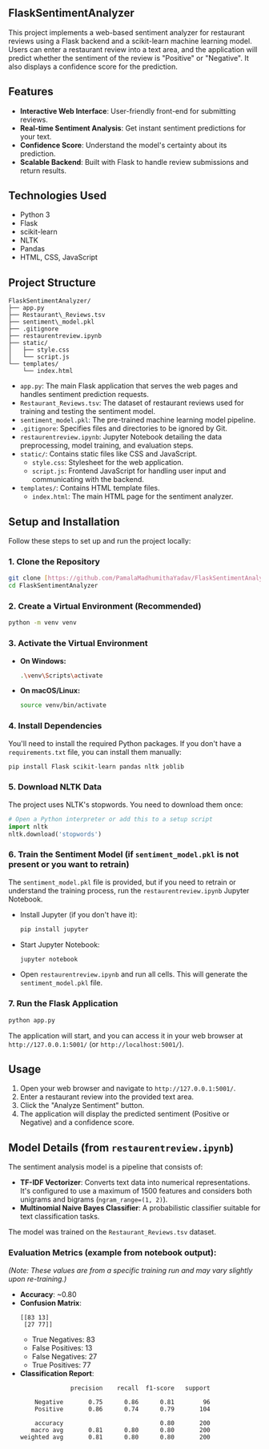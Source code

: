 ## FlaskSentimentAnalyzer
This project implements a web-based sentiment analyzer for restaurant reviews using a Flask backend and a scikit-learn machine learning model. Users can enter a restaurant review into a text area, and the application will predict whether the sentiment of the review is "Positive" or "Negative". It also displays a confidence score for the prediction.

## Features

* **Interactive Web Interface**: User-friendly front-end for submitting reviews.
* **Real-time Sentiment Analysis**: Get instant sentiment predictions for your text.
* **Confidence Score**: Understand the model's certainty about its prediction.
* **Scalable Backend**: Built with Flask to handle review submissions and return results.

## Technologies Used

* Python 3
* Flask
* scikit-learn
* NLTK
* Pandas
* HTML, CSS, JavaScript

## Project Structure

```
FlaskSentimentAnalyzer/
├── app.py
├── Restaurant\_Reviews.tsv
├── sentiment\_model.pkl
├── .gitignore
├── restaurentreview.ipynb
├── static/
│   ├── style.css
│   └── script.js
└── templates/
    └── index.html
```
* `app.py`: The main Flask application that serves the web pages and handles sentiment prediction requests.
* `Restaurant_Reviews.tsv`: The dataset of restaurant reviews used for training and testing the sentiment model.
* `sentiment_model.pkl`: The pre-trained machine learning model pipeline.
* `.gitignore`: Specifies files and directories to be ignored by Git.
* `restaurentreview.ipynb`: Jupyter Notebook detailing the data preprocessing, model training, and evaluation steps.
* `static/`: Contains static files like CSS and JavaScript.
    * `style.css`: Stylesheet for the web application.
    * `script.js`: Frontend JavaScript for handling user input and communicating with the backend.
* `templates/`: Contains HTML template files.
    * `index.html`: The main HTML page for the sentiment analyzer.

## Setup and Installation

Follow these steps to set up and run the project locally:

### 1. Clone the Repository

```bash
git clone [https://github.com/PamalaMadhumithaYadav/FlaskSentimentAnalyzer](https://github.com/PamalaMadhumithaYadav/FlaskSentimentAnalyzer)
cd FlaskSentimentAnalyzer
````

### 2\. Create a Virtual Environment (Recommended)

```bash
python -m venv venv
```

### 3\. Activate the Virtual Environment

  * **On Windows:**
    ```bash
    .\venv\Scripts\activate
    ```
  * **On macOS/Linux:**
    ```bash
    source venv/bin/activate
    ```

### 4\. Install Dependencies

You'll need to install the required Python packages. If you don't have a `requirements.txt` file, you can install them manually:

```bash
pip install Flask scikit-learn pandas nltk joblib
```

### 5\. Download NLTK Data

The project uses NLTK's stopwords. You need to download them once:

```python
# Open a Python interpreter or add this to a setup script
import nltk
nltk.download('stopwords')
```

### 6\. Train the Sentiment Model (if `sentiment_model.pkl` is not present or you want to retrain)

The `sentiment_model.pkl` file is provided, but if you need to retrain or understand the training process, run the `restaurentreview.ipynb` Jupyter Notebook.

  * Install Jupyter (if you don't have it):
    ```bash
    pip install jupyter
    ```
  * Start Jupyter Notebook:
    ```bash
    jupyter notebook
    ```
  * Open `restaurentreview.ipynb` and run all cells. This will generate the `sentiment_model.pkl` file.

### 7\. Run the Flask Application

```bash
python app.py
```

The application will start, and you can access it in your web browser at `http://127.0.0.1:5001/` (or `http://localhost:5001/`).

## Usage

1.  Open your web browser and navigate to `http://127.0.0.1:5001/`.
2.  Enter a restaurant review into the provided text area.
3.  Click the "Analyze Sentiment" button.
4.  The application will display the predicted sentiment (Positive or Negative) and a confidence score.

## Model Details (from `restaurentreview.ipynb`)

The sentiment analysis model is a pipeline that consists of:

  * **TF-IDF Vectorizer**: Converts text data into numerical representations. It's configured to use a maximum of 1500 features and considers both unigrams and bigrams (`ngram_range=(1, 2)`).
  * **Multinomial Naive Bayes Classifier**: A probabilistic classifier suitable for text classification tasks.

The model was trained on the `Restaurant_Reviews.tsv` dataset.

### Evaluation Metrics (example from notebook output):

*(Note: These values are from a specific training run and may vary slightly upon re-training.)*

  * **Accuracy**: \~0.80
  * **Confusion Matrix**:
    ```
    [[83 13]
     [27 77]]
    ```
      * True Negatives: 83
      * False Positives: 13
      * False Negatives: 27
      * True Positives: 77
  * **Classification Report**:
    ```
                  precision    recall  f1-score   support

        Negative       0.75      0.86      0.81        96
        Positive       0.86      0.74      0.79       104

        accuracy                           0.80       200
       macro avg       0.81      0.80      0.80       200
    weighted avg       0.81      0.80      0.80       200
    ```

<!-- end list -->
